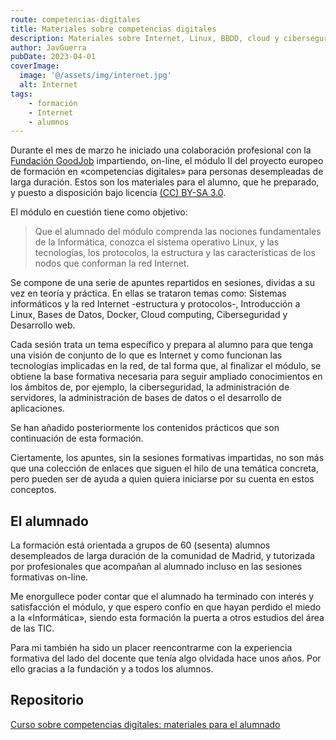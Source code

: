 ```yaml
---
route: competencias-digitales
title: Materiales sobre competencias digitales
description: Materiales sobre Internet, Linux, BBDD, cloud y ciberseguridad.
author: JavGuerra
pubDate: 2023-04-01
coverImage:
  image: '@/assets/img/internet.jpg'
  alt: Internet
tags:
    - formación
    - Internet
    - alumnos
---
```


Durante el mes de marzo he iniciado una colaboración profesional con la [Fundación GoodJob](https://www.fundaciongoodjob.org/) impartiendo, on-line, el módulo II del proyecto europeo de formación en «competencias digitales» para personas desempleadas de larga duración. Estos son los materiales para el alumno, que he preparado, y puesto a disposición bajo licencia [(CC) BY-SA 3.0](https://creativecommons.org/licenses/by-sa/3.0/es/).

El módulo en cuestión tiene como objetivo:

> Que el alumnado del módulo comprenda las nociones fundamentales de la Informática, conozca el sistema operativo Linux, y las tecnologías, los protocolos, la estructura y las características de los nodos que conforman la red Internet.

Se compone de una serie de apuntes repartidos en sesiones, dividas a su vez en teoría y práctica. En ellas se trataron temas como: Sistemas informáticos y la red Internet -estructura y protocolos-, Introducción a Linux, Bases de Datos, Docker, Cloud computing, Ciberseguridad y Desarrollo web.

Cada sesión trata un tema específico y prepara al alumno para que tenga una visión de conjunto de lo que es Internet y como funcionan las tecnologías implicadas en la red, de tal forma que, al finalizar el módulo, se obtiene la base formativa necesaria para seguir ampliado conocimientos en los ámbitos de, por ejemplo, la ciberseguridad, la administración de servidores, la administración de bases de datos o el desarrollo de aplicaciones.

Se han añadido posteriormente los contenidos prácticos que son continuación de esta formación.

Ciertamente, los apuntes, sin la sesiones formativas impartidas, no son más que una colección de enlaces que siguen el hilo de una temática concreta, pero pueden ser de ayuda a quien quiera iniciarse por su cuenta en estos conceptos.

## El alumnado

La formación está orientada a grupos de 60 (sesenta) alumnos desempleados de larga duración de la comunidad de Madrid, y tutorizada por profesionales que acompañan al alumnado incluso en las sesiones formativas on-line.

Me enorgullece poder contar que el alumnado ha terminado con interés y satisfacción el módulo, y que espero confío en que hayan perdido el miedo a la «Informática», siendo esta formación la puerta a otros estudios del área de las TIC.

Para mi también ha sido un placer reencontrarme con la experiencia formativa del lado del docente que tenía algo olvidada hace unos años. Por ello gracias a la fundación y a todos los alumnos.

## Repositorio

[Curso sobre competencias digitales: materiales para el alumnado](https://github.com/JavGuerra/curso-competencias-digitales)



